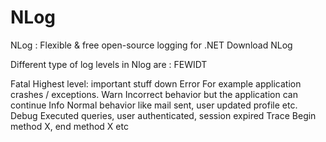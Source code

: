 # NLog
NLog : Flexible &amp; free open-source logging for .NET Download NLog

Different type of log levels in Nlog are : FEWIDT

Fatal	Highest level: important stuff down
Error	For example application crashes / exceptions.
Warn	Incorrect behavior but the application can continue
Info	Normal behavior like mail sent, user updated profile etc.
Debug	Executed queries, user authenticated, session expired
Trace	Begin method X, end method X etc
